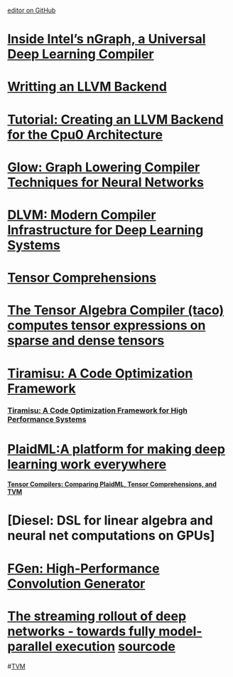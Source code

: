 [editor on GitHub](https://github.com/fsword73/jianyang.github.io/edit/master/Graph-Optimization.md)

# [Inside Intel’s nGraph, a Universal Deep Learning Compiler](https://www.datanami.com/2018/04/26/inside-intels-ngraph-a-universal-deep-learning-compiler/)
# [Writting an LLVM Backend](https://www.llvm.org/docs/WritingAnLLVMBackend.html)
# [Tutorial: Creating an LLVM Backend for the Cpu0 Architecture](http://jonathan2251.github.io/lbd/)
# [Glow: Graph Lowering Compiler Techniques for Neural Networks](https://github.com/pytorch/glow)
# [DLVM: Modern Compiler Infrastructure for Deep Learning Systems](http://dlvm.org/)
# [Tensor Comprehensions](https://github.com/facebookresearch/TensorComprehensions)
# [The Tensor Algebra Compiler (taco) computes tensor expressions on sparse and dense tensors](http://tensor-compiler.org/)
# [Tiramisu: A Code Optimization Framework](https://github.com/rbaghdadi/tiramisu/)
### [Tiramisu: A Code Optimization Framework for High Performance Systems](https://arxiv.org/pdf/1804.10694.pdf)
# [PlaidML:A platform for making deep learning work everywhere](https://github.com/plaidml/plaidml)
####  [Tensor Compilers: Comparing PlaidML, Tensor Comprehensions, and TVM](http://vertex.ai/blog/compiler-comparison)
# [Diesel: DSL for linear algebra and neural net computations on GPUs]
# [FGen: High-Performance Convolution Generator](https://astojanov.github.io/projects/fgen/)
# [The streaming rollout of deep networks - towards fully model-parallel execution](https://arxiv.org/abs/1806.04965) [sourcode](https://github.com/boschresearch/statestream)

#[TVM](https://github.com/dmlc/tvm)
